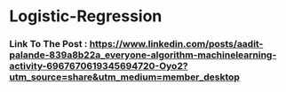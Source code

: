 # Logistic-Regression

### Link To The Post : https://www.linkedin.com/posts/aadit-palande-839a8b22a_everyone-algorithm-machinelearning-activity-6967670619345694720-Oyo2?utm_source=share&utm_medium=member_desktop
